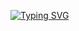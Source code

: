 [![Typing SVG](https://readme-typing-svg.demolab.com/?lines=Hi,+I'm+Hafiz+Hamza+Ali)](https://git.io/typing-svg)

<!--
**hafizhamzaali99/hafizhamzaali99** is a ✨ _special_ ✨ repository because its `README.md` (this file) appears on your GitHub profile.

Here are some ideas to get you started:

- 🔭 I’m currently working on ...
- 🌱 I’m currently learning ...
- 👯 I’m looking to collaborate on ...
- 🤔 I’m looking for help with ...
- 💬 Ask me about ...
- 📫 How to reach me: ...
- 😄 Pronouns: ...
- ⚡ Fun fact: ...
-->
